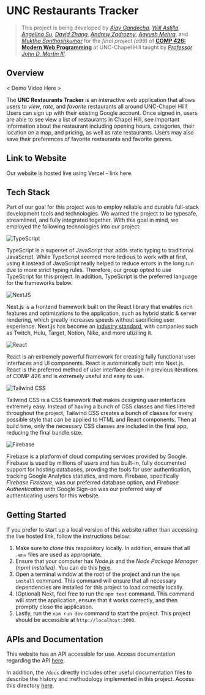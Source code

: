 # UNC Restaurants Tracker

> This project is being developed by *[Ajay Gandecha](https://github.com/ajaygandecha)*, *[Will Astilla](https://github.com/wastilla)*, *[Angelina Su](https://github.com/angelinasu57)*, *[David Zhang](https://github.com/zhangwy324)*, *[Andrew Zadrozny](https://github.com/andrewzadrozny)*, *[Aayush Mehra](https://github.com/aayush110)*, and *[Muktha Santhoshkumar](https://github.com/muktha-s)*  for the *final project (a99)* of **[COMP 426: Modern Web Programming](https://comp423-2023-spring.github.io)** at UNC-Chapel Hill taught by *[Professor John D. Martin III](https://github.com/jdmar3)*.

## Overview

< Demo Video Here >

The **UNC Restaurants Tracker** is an interactive web application that allows users to *view*, *rate*, and *favorite* restaurants all around UNC-Chapel Hill! Users can sign up with their existing Google account. Once signed in, users are able to see view a list of restaurants in Chapel Hill, see important information about the restaurant including opening hours, categories, their location on a map, and pricing, as well as rate restaurants. Users may also save their preferences of favorite restaurants and favorite genres.

## Link to Website

Our website is hosted live using Vercel - link here.

## Tech Stack

Part of our goal for this project was to employ reliable and durable full-stack development tools and technologies. We wanted the project to be typesafe, streamlined, and fully integrated together. With this goal in mind, we employed the following technologies into our project:

![TypeScript](https://img.shields.io/badge/-TypeScript-05122A?style=flat&logo=typescript)

TypeScript is a superset of JavaScript that adds static typing to traditional JavaScript. While TypeScript seemed more tedious to work with at first, using it instead of JavaScript really helped to reduce errors in the long run due to more strict typing rules. Therefore, our group opted to use TypeScript for this project. In addition, TypeScript is the preferred language for the frameworks below. 

![NextJS](https://img.shields.io/badge/-Next.js-05122A?style=flat&logo=next.js)

Next.js is a frontend framework built on the React library that enables rich features and optimizations to the application, such as hybrid static & server rendering, which greatly increases speeds without sacrificing user experience. Next.js has become an [industry standard](https://nextjs.org/showcase), with companies such as Twitch, Hulu, Target, Notion, Nike, and more utiziling it. 

![React](https://img.shields.io/badge/-React.js-05122A?style=flat&logo=react)

React is an extremely powerful framework for creating fully functional user interfaces and UI components. React is automatically built into Next.js. React is the preferred method of user interface design in previous iterations of COMP 426 and is extremely useful and easy to use.

![Tailwind CSS](https://img.shields.io/badge/-Tailwind_CSS-05122A?style=flat&logo=tailwindcss)

Tailwind CSS is a CSS framework that makes designing user interfaces extremely easy. Instead of having a bunch of CSS classes and files littered throughout the project, Tailwind CSS creates a bunch of classes for every possible style that can be applied to HTML and React components. Then at build time, only the necessary CSS classes are included in the final app, reducing the final bundle size.

![Firebase](https://img.shields.io/badge/-Firebase-05122A?style=flat&logo=firebase)

Firebase is a platform of cloud computing services provided by Google. Firebase is used by millions of users and has built-in, fully documented support for hosting databases, provding the tools for user authentication, tracking Google Analytics statistics, and more. Firebase, specifically *Firebase Firestore*, was our preferred database option, and *Firebase Authentication* with Google Sign-on was our preferred way of authenticating users for this website.

<!--
![Vercel](https://img.shields.io/badge/-Vercel-05122A?style=flat&logo=vercel)

Vercel, the company behind Next.js, also offers hosting. We used Vercel to host this particular project.
 -->
 
## Getting Started

If you prefer to start up a local version of this website rather than accessing the live hosted link, follow the instructions below:

1. Make sure to *clone* this respository locally. In addition, ensure that all `.env` files are used as appropriate.
2. Ensure that your computer has *Node.js* and the *Node Package Manager (npm) installed)*. You can do this [here](https://docs.npmjs.com/downloading-and-installing-node-js-and-npm).
3. Open a terminal window at the root of the project and run the `npm install` command. This command will ensure that all necessary dependencies are installed for this project to load correctly locally.
4. (Optional) Next, feel free to run the `npm test` command. This command will start the application, ensure that it works correctly, and then promptly close the application.
5. Lastly, run the `npm run dev` command to start the project. This project should be accessible at `http://localhost:3000`.

## APIs and Documentation

This website has an API accessible for use. Access documentation regarding the API [here]().

In addition, the `/docs` directly includes other useful documentation files to describe the history and methodology implemented in this project. Access this directory [here]().
